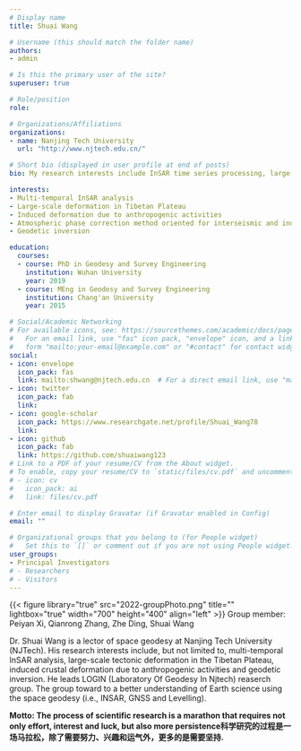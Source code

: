 ```yaml
---
# Display name
title: Shuai Wang

# Username (this should match the folder name)
authors:
- admin

# Is this the primary user of the site?
superuser: true

# Role/position
role:

# Organizations/Affiliations
organizations:
- name: Nanjing Tech University
  url: "http://www.njtech.edu.cn/"

# Short bio (displayed in user profile at end of posts)
bio: My research interests include InSAR time series processing, large-scale tectonic deformation, tectonic geodesy, induced deformation, geodetic inversion.

interests:
- Multi-temporal InSAR analysis
- Large-scale deformation in Tibetan Plateau
- Induced deformation due to anthropogenic activities 
- Atmospheric phase correction method oriented for interseismic and induced deformation
- Geodetic inversion

education:
  courses:
  - course: PhD in Geodesy and Survey Engineering
    institution: Wuhan University
    year: 2019
  - course: MEng in Geodesy and Survey Engineering
    institution: Chang'an University
    year: 2015

# Social/Academic Networking
# For available icons, see: https://sourcethemes.com/academic/docs/page-builder/#icons
#   For an email link, use "fas" icon pack, "envelope" icon, and a link in the
#   form "mailto:your-email@example.com" or "#contact" for contact widget.
social:
- icon: envelope
  icon_pack: fas
  link: mailto:shwang@njtech.edu.cn  # For a direct email link, use "mailto:test@example.org".
- icon: twitter
  icon_pack: fab
  link: 
- icon: google-scholar
  icon_pack: https://www.researchgate.net/profile/Shuai_Wang78
  link: 
- icon: github
  icon_pack: fab
  link: https://github.com/shuaiwang123
# Link to a PDF of your resume/CV from the About widget.
# To enable, copy your resume/CV to `static/files/cv.pdf` and uncomment the lines below.
# - icon: cv
#   icon_pack: ai
#   link: files/cv.pdf

# Enter email to display Gravatar (if Gravatar enabled in Config)
email: ""

# Organizational groups that you belong to (for People widget)
#   Set this to `[]` or comment out if you are not using People widget.
user_groups:
- Principal Investigators
# - Researchers
# - Visitors
---
```

{{< figure library="true" src="2022-groupPhoto.png" title="" lightbox="true" width="700" height="400" align="left" >}}
Group member: Peiyan Xi, Qianrong Zhang, Zhe Ding, Shuai Wang

Dr. Shuai Wang is a lector of space geodesy at Nanjing Tech University (NJTech). His research interests include, but not limited to, multi-temporal InSAR analysis, large-scale tectonic deformation in the Tibetan Plateau, induced crustal deformation due to anthropogenic activities and geodetic inversion. He leads LOGIN (Laboratory Of Geodesy In Njtech) reaserch group. The group toward to a better understanding of Earth science using the space geodesy (i.e., INSAR, GNSS and Levelling). 

**Motto: The process of scientific research is a marathon that requires not only effort, interest and luck, but also more persistence科学研究的过程是一场马拉松，除了需要努力、兴趣和运气外，更多的是需要坚持.**


